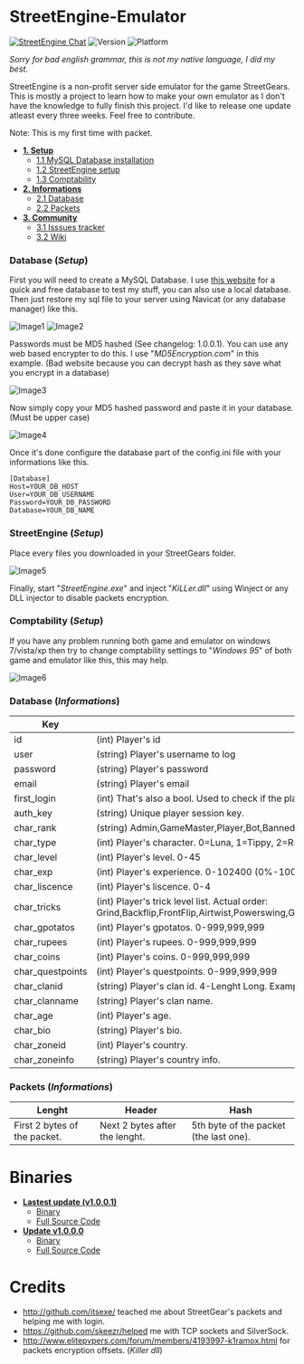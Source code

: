 # StreetEngine-Emulator
[![StreetEngine Chat](https://img.shields.io/badge/StreetEngine-JOIN%20CHAT%20%E2%86%92-brightgreen.svg?style=flat-square)](https://gitter.im/greatmaes/StreetEngine-Emulator?utm_source=badge&utm_medium=badge&utm_campaign=pr-badge&utm_content=body_badge) ![Version](https://img.shields.io/badge/Version-1.0.0.1-brightgreen.svg?style=flat-square) ![Platform](https://img.shields.io/badge/Platform-any%20windows-brightgreen.svg?style=flat-square)

*Sorry for bad english grammar, this is not my native language, I did my best.*

StreetEngine is a non-profit server side emulator for the game StreetGears. This is mostly a project to learn how to make your own emulator as I don't have the knowledge to fully finish this project. I'd like to release one update atleast every three weeks. Feel free to contribute.

Note: This is my first time with packet.

- [**1. Setup**](#database-setup)
  - [1.1 MySQL Database installation](#database-setup)
  - [1.2 StreetEngine setup](#streetengine-setup)
  - [1.3 Comptability](#comptability-setup)
- [**2. Informations**](#database-informations)
  - [2.1 Database](#database-informations)
  - [2.2 Packets](#packets-informations)
- [**3. Community**](https://github.com/greatmaes/StreetEngine-Emulator/wiki)
  - [3.1 Isssues tracker](https://github.com/greatmaes/StreetEngine-Emulator/issues)
  - [3.2 Wiki](https://github.com/greatmaes/StreetEngine-Emulator/wiki)

### Database (*Setup*)

First you will need to create a MySQL Database. I use [this website](http://www.freemysqlhosting.net/) for a quick and free database to test my stuff, you can also use a local database. Then just restore my sql file to your server using Navicat (or any database manager) like this.

![Image1](https://raw.githubusercontent.com/greatmaes/StreetEngine-Emulator/master/EngineAssets/Screenshots/executesql-1.jpg)
![Image2](https://raw.githubusercontent.com/greatmaes/StreetEngine-Emulator/master/EngineAssets/Screenshots/executesql-2.jpg)

Passwords must be MD5 hashed (See changelog: 1.0.0.1). You can use any web based encrypter to do this.
I use "*MD5Encryption.com*" in this example. (Bad website because you can decrypt hash as they save what you encrypt in a database)

![Image3](https://raw.githubusercontent.com/greatmaes/StreetEngine-Emulator/master/EngineAssets/Screenshots/md5-encryption.jpg)

Now simply copy your MD5 hashed password and paste it in your database. (Must be upper case)

![Image4](https://raw.githubusercontent.com/greatmaes/StreetEngine-Emulator/master/EngineAssets/Screenshots/md5-encryption-2.jpg)

Once it's done configure the database part of the config.ini file with your informations like this.

```
[Database]
Host=YOUR_DB_HOST
User=YOUR_DB_USERNAME
Password=YOUR_DB_PASSWORD
Database=YOUR_DB_NAME
```

### StreetEngine (*Setup*)

Place every files you downloaded in your StreetGears folder.

![Image5](https://raw.githubusercontent.com/greatmaes/StreetEngine-Emulator/master/EngineAssets/Screenshots/Screenshot-4.jpg)

Finally, start "*StreetEngine.exe*" and inject "*KiLLer.dll*" using Winject or any DLL injector to disable packets encryption.

### Comptability (*Setup*)

If you have any problem running both game and emulator on windows 7/vista/xp then try to change comptability settings to "*Windows 95*" of both game and emulator like this, this may help.

![Image6](https://raw.githubusercontent.com/greatmaes/StreetEngine-Emulator/master/EngineAssets/Screenshots/comptability.jpg)

### Database (*Informations*)
Key | Description
--- | -----------
id    | (int) Player's id
user   | (string) Player's username to log
password    | (string) Player's password
email   | (string) Player's email
first_login   | (int) That's also a bool. Used to check if the player logged before.
auth_key    | (string) Unique player session key.
char_rank   | (string) Admin,GameMaster,Player,Bot,Banned.
char_type   | (int) Player's character. 0=Luna, 1=Tippy, 2=Rush, 3=Rookie, 4=Kara, 5=Klaus.
char_level  | (int) Player's level. 0-45
char_exp    | (int) Player's experience. 0-102400 (0%-100%)
char_liscence   | (int) Player's liscence. 0-4
char_tricks   | (int) Player's trick level list. Actual order: Grind,Backflip,FrontFlip,Airtwist,Powerswing,Gripturn,Dash,Backskating,Jumpingsteer,Butting,Powerslide,Powerjump,Wallride
char_gpotatos   | (int) Player's gpotatos. 0-999,999,999
char_rupees   | (int) Player's rupees. 0-999,999,999
char_coins   | (int) Player's coins. 0-999,999,999
char_questpoints   | (int) Player's questpoints. 0-999,999,999
char_clanid   | (string) Player's clan id. 4-Lenght Long. Example: "CL#1". 
char_clanname   | (string) Player's clan name.
char_age    | (int) Player's age.
char_bio    | (string) Player's bio.
char_zoneid   | (int) Player's country.
char_zoneinfo   | (string) Player's country info.

### Packets (*Informations*)
Lenght | Header | Hash
------ | ------ | ----
First 2 bytes of the packet. | Next 2 bytes after the lenght. | 5th byte of the packet (the last one).

# Binaries
- [**Lastest update (v1.0.0.1)**](https://github.com/greatmaes/StreetEngine-Emulator/releases/tag/1.0.0.0)
  - [Binary](https://github.com/greatmaes/StreetEngine-Emulator/releases/download/1.0.0.0/StreetEngine-Emulator-Binary.rar)
  - [Full Source Code](https://github.com/greatmaes/StreetEngine-Emulator/releases/download/1.0.0.0/StreetEngine-Emulator-Full-Source.rar)
- [**Update v1.0.0.0**](https://github.com/greatmaes/StreetEngine-Emulator/releases/tag/1.0.0.0)
  - [Binary](https://github.com/greatmaes/StreetEngine-Emulator/releases/download/1.0.0.0/StreetEngine-Emulator-Binary.rar)
  - [Full Source Code](https://github.com/greatmaes/StreetEngine-Emulator/releases/download/1.0.0.0/StreetEngine-Emulator-Full-Source.rar)

# Credits
- http://github.com/itsexe/ teached me about StreetGear's packets and helping me with login.
- https://github.com/skeezr/helped me with TCP sockets and SilverSock.
- http://www.elitepvpers.com/forum/members/4193997-k1ramox.html for packets encryption offsets. (*Killer dll*)
